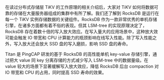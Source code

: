 在读过分布式存储层 TiKV 的工作原理的相关介绍后，大家对 TiKV 如何将数据可靠的存储在大量服务器组成的集群中有所了解。我们还了解到 RocksDB 是运行在每一个 TiKV 实例存储数据的关键组件。RocksDB 作为一款非常优秀的单机存储引擎，在诸多方面都有着不俗的表现。但其 LSM-tree 的实现原理决定了，RocksDB 存在着数十倍的写入放大效应。在写入量大的应用场景中，这种放大效可能会触发 IO 带宽和 CPU 计算能力的瓶颈影响在线写入性能。除了写入性能之外，写入放大还会放大 SSD 盘的写入磨损，影响 SSD 盘的寿命。

Titan 是 PingCAP 研发的基于 RocksDB 的高性能单机 key-value 存储引擎，通过把大 value 同 key 分离存储的方式减少写入 LSM-tree 中的数据量级。在 value 较大的场景下显著缓解写入放大效应，降低 RocksDB 后台 compaction 对 IO 带宽和 CPU 的占用，同时提高 SSD 寿命的效果。
